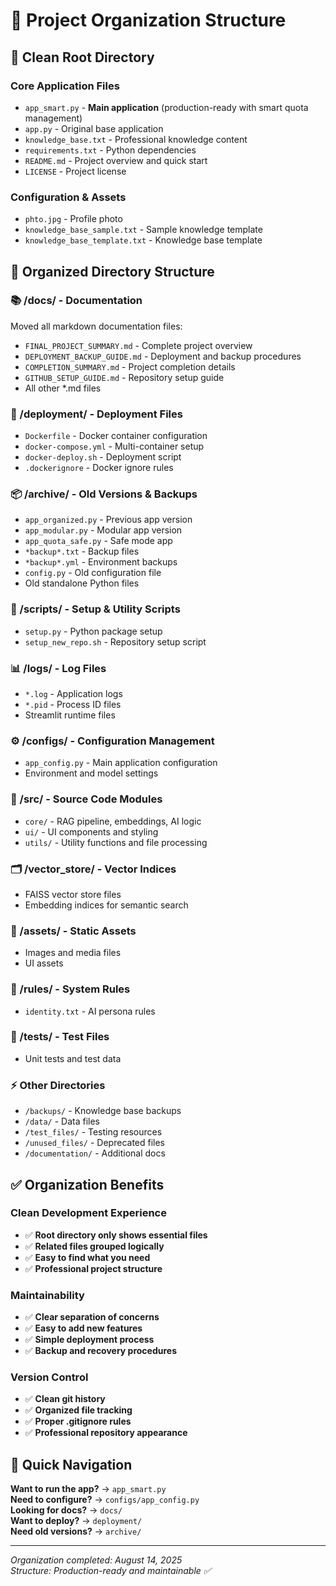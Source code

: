 # 📁 Project Organization Structure

## 🎯 Clean Root Directory

### **Core Application Files**
- `app_smart.py` - **Main application** (production-ready with smart quota management)
- `app.py` - Original base application 
- `knowledge_base.txt` - Professional knowledge content
- `requirements.txt` - Python dependencies
- `README.md` - Project overview and quick start
- `LICENSE` - Project license

### **Configuration & Assets**
- `phto.jpg` - Profile photo
- `knowledge_base_sample.txt` - Sample knowledge template
- `knowledge_base_template.txt` - Knowledge base template

## 📂 Organized Directory Structure

### **📚 /docs/** - Documentation
Moved all markdown documentation files:
- `FINAL_PROJECT_SUMMARY.md` - Complete project overview
- `DEPLOYMENT_BACKUP_GUIDE.md` - Deployment and backup procedures
- `COMPLETION_SUMMARY.md` - Project completion details
- `GITHUB_SETUP_GUIDE.md` - Repository setup guide
- All other *.md files

### **🚀 /deployment/** - Deployment Files  
- `Dockerfile` - Docker container configuration
- `docker-compose.yml` - Multi-container setup
- `docker-deploy.sh` - Deployment script
- `.dockerignore` - Docker ignore rules

### **📦 /archive/** - Old Versions & Backups
- `app_organized.py` - Previous app version
- `app_modular.py` - Modular app version  
- `app_quota_safe.py` - Safe mode app
- `*backup*.txt` - Backup files
- `*backup*.yml` - Environment backups
- `config.py` - Old configuration file
- Old standalone Python files

### **🔧 /scripts/** - Setup & Utility Scripts
- `setup.py` - Python package setup
- `setup_new_repo.sh` - Repository setup script

### **📊 /logs/** - Log Files
- `*.log` - Application logs
- `*.pid` - Process ID files
- Streamlit runtime files

### **⚙️ /configs/** - Configuration Management
- `app_config.py` - Main application configuration
- Environment and model settings

### **🧠 /src/** - Source Code Modules
- `core/` - RAG pipeline, embeddings, AI logic
- `ui/` - UI components and styling  
- `utils/` - Utility functions and file processing

### **🗂️ /vector_store/** - Vector Indices
- FAISS vector store files
- Embedding indices for semantic search

### **🎨 /assets/** - Static Assets
- Images and media files
- UI assets

### **📝 /rules/** - System Rules
- `identity.txt` - AI persona rules

### **🧪 /tests/** - Test Files
- Unit tests and test data

### **⚡ Other Directories**
- `/backups/` - Knowledge base backups
- `/data/` - Data files  
- `/test_files/` - Testing resources
- `/unused_files/` - Deprecated files
- `/documentation/` - Additional docs

## ✅ Organization Benefits

### **Clean Development Experience**
- ✅ **Root directory only shows essential files**
- ✅ **Related files grouped logically**
- ✅ **Easy to find what you need**
- ✅ **Professional project structure**

### **Maintainability**
- ✅ **Clear separation of concerns**
- ✅ **Easy to add new features**  
- ✅ **Simple deployment process**
- ✅ **Backup and recovery procedures**

### **Version Control**
- ✅ **Clean git history**
- ✅ **Organized file tracking**
- ✅ **Proper .gitignore rules**
- ✅ **Professional repository appearance**

## 🎯 Quick Navigation

**Want to run the app?** → `app_smart.py`  
**Need to configure?** → `configs/app_config.py`  
**Looking for docs?** → `docs/`  
**Want to deploy?** → `deployment/`  
**Need old versions?** → `archive/`  

---

*Organization completed: August 14, 2025*  
*Structure: Production-ready and maintainable ✅*
